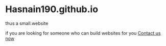 # Hasnain190.github.io

thus a small.website 

if you are looking for someone who can build websites for you [ Contact us now](realenlight.com)